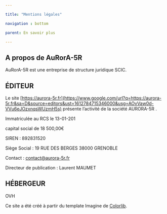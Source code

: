 ```yaml
---

title: "Mentions légales"

navigation : bottom

parent: En savoir plus

---
```


A propos de AuRorA-5R
---------------------

AuRorA-5R est une entreprise de structure juridique SCIC.

ÉDITEUR
-------

Le site [https://aurora-5r.fr](https://www.google.com/url?q=https://aurora-5r.fr&sa=D&source=editors&ust=1612784715346000&usg=AOvVaw0d-VVu6eJOzxnqsWUzmH5s) présente l’activité de la société AURORA-5R .

Immatriculée au RCS le 13-01-201

capital social de 18 500,00€

SIREN : 892831520

Siège Social : 19 RUE DES BERGES 38000 GRENOBLE

Contact : [contact@aurora-5r.fr](mailto:contact@aurora-5r.fr)

Directeur de publication : Laurent MAUMET

HÉBERGEUR
---------

OVH

Ce site a été créé à partir du template Imagine de [Colorlib](https://www.google.com/url?q=https://colorlib.com/&sa=D&source=editors&ust=1612784715349000&usg=AOvVaw3USAC-CmdhFoFIj0s_V7-z).

